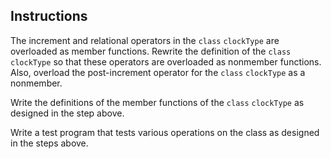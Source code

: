 <!-- practice -->

## Instructions

The increment and relational operators in the `class` `clockType` are overloaded as member functions. Rewrite the definition of the `class` `clockType` so that these operators are overloaded as nonmember functions. Also, overload the post-increment operator for the `class` `clockType` as a nonmember.

Write the definitions of the member functions of the `class` `clockType` as designed in the step above.

Write a test program that tests various operations on the class as designed in the steps above.
